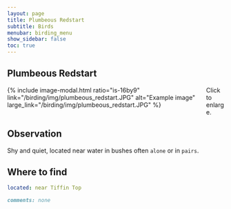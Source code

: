 ```yaml
---
layout: page
title: Plumbeous Redstart
subtitle: Birds
menubar: birding_menu
show_sidebar: false
toc: true
---
```


## Plumbeous Redstart

<div class="columns">
<div class="column is-6">
{% include image-modal.html ratio="is-16by9" link="/birding/img/plumbeous_redstart.JPG" alt="Example image" large_link="/birding/img/plumbeous_redstart.JPG" %}
</div>
<div class="column is-6">
Click to enlarge.
</div>
</div>

## Observation
Shy and quiet, located near water in bushes often `alone` or in `pairs`.

## Where to find
```yaml
located: near Tiffin Top
```

```markdown
comments: none
```

